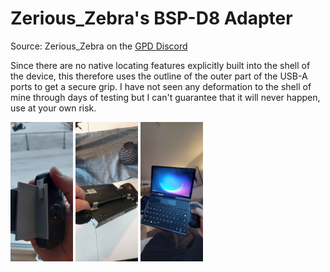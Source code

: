 # Zerious_Zebra's BSP-D8 Adapter

Source: Zerious_Zebra on the [GPD Discord](https://discord.com/invite/gpd-devices-243411108940087297)

Since there are no native locating features explicitly built into the shell of the device, this therefore uses the outline of the outer part of the USB-A ports to get a secure grip.
I have not seen any deformation to the shell of mine through days of testing but I can't guarantee that it will never happen, use at your own risk.

<p float="left">
  <img src="V1/v1_upclose.jpg" width="100" />
  <img src="V1/v1_back.jpg" width="100" /> 
  <img src="V1/v1_action.jpg" width="100" />
</p>
